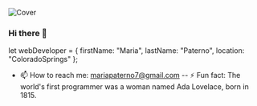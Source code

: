 ![Cover](https://i0.wp.com/www.entertainmentmesh.com/wp-content/uploads/2015/10/cool-cat-fb-cover.jpg?ssl=1)
### Hi there 👋

let webDeveloper = {
firstName: "Maria", 
lastName: "Paterno", 
location: "ColoradoSprings"
};


- 📫 How to reach me: mariapaterno7@gmail.com
-- ⚡ Fun fact: The world's first programmer was a woman named Ada Lovelace, born in 1815.

<!--
**Paterma/Paterma** is a ✨ _special_ ✨ repository because its `README.md` (this file) appears on your GitHub profile.

Here are some ideas to get you started:

- 🔭 I’m currently working on ...
- 🌱 I’m currently learning ...
- 👯 I’m looking to collaborate on ...
- 🤔 I’m looking for help with ...
- 💬 Ask me about ...
- 📫 How to reach me: ...
- 😄 Pronouns: ...
- ⚡ Fun fact: ...
-->
